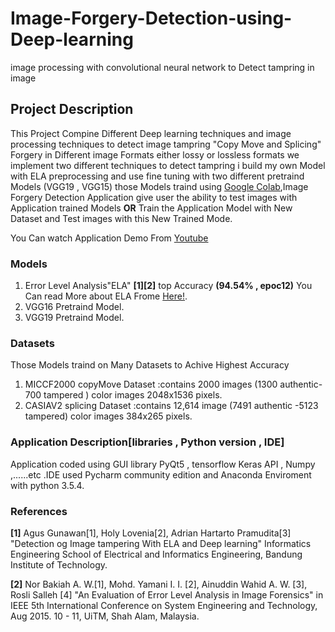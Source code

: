 # Image-Forgery-Detection-using-Deep-learning
image processing with convolutional neural network to Detect tampring in image 
## Project Description
This Project Compine Different Deep learning techniques and image processing techniques to detect image tampring "Copy Move and Splicing" Forgery in Different image Formats either lossy or lossless formats we implement two different techniques to detect tampring i build my own Model with  ELA preprocessing and use fine tuning with two different pretraind Models (VGG19 , VGG15) those Models traind using [Google Colab](https://colab.research.google.com/notebooks/welcome.ipynb#recent=true),Image Forgery Detection Application give user the ability to test images with Application trained Models **OR** Train the Application Model with New Dataset and Test images with this New Trained Mode.

You Can watch Application Demo From [Youtube](https://www.youtube.com/watch?v=8les9jfMM-U&t=111s)
### Models
1. Error Level Analysis"ELA" **[1][2]** top Accuracy **(94.54% , epoc12)** You Can read More about ELA Frome [Here!](https://fotoforensics.com/tutorial-ela.php).
2. VGG16 Pretraind Model.
3. VGG19 Pretraind Model.
### Datasets 
Those Models traind on Many Datasets to Achive Highest Accuracy 
1. MICCF2000 copyMove Dataset :contains 2000 images (1300 authentic-700 tampered ) color images 2048x1536 pixels.
2. CASIAV2 splicing Dataset :contains 12,614 image (7491 authentic -5123 tampered) color images 384x265 pixels.
### Application Description[libraries , Python version , IDE]
Application coded using GUI library PyQt5 , tensorflow Keras API , Numpy ,......etc .IDE used Pycharm community edition and Anaconda Enviroment with python 3.5.4.
### References
**[1]** Agus Gunawan[1], Holy Lovenia[2], Adrian Hartarto Pramudita[3] "Detection og Image tampering  With ELA and Deep learning" Informatics Engineering School of Electrical and Informatics Engineering, Bandung Institute of Technology.

**[2]** Nor Bakiah A. W.[1], Mohd. Yamani I. I. [2], Ainuddin Wahid A. W. [3], Rosli Salleh [4] "An Evaluation of Error Level Analysis in Image Forensics" in IEEE 5th International Conference on System Engineering and Technology, Aug 2015. 10 - 11, UiTM, Shah Alam, Malaysia.

